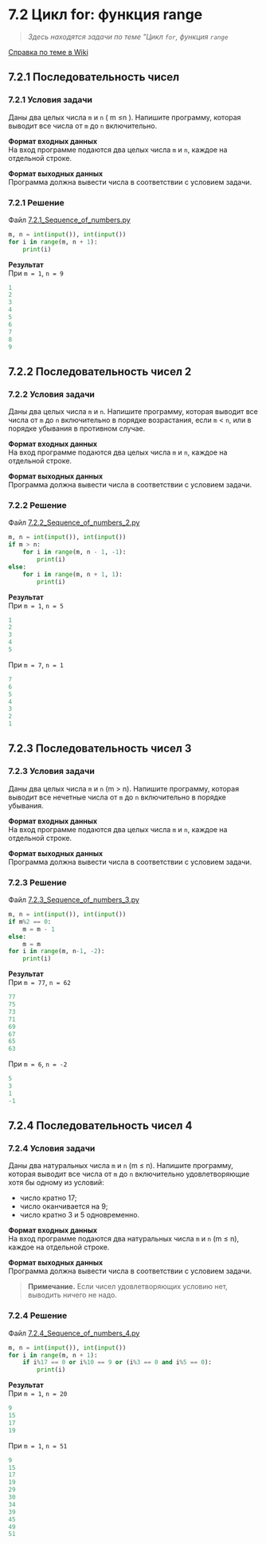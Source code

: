 # 7.2 Цикл for: функция range

> *Здесь находятся задачи по теме "Цикл `for`, функция `range`*  

[Справка по теме в Wiki](https://github.com/aalutsenko/Training/wiki/7.2-Цикл-for_функция-range)  

## 7.2.1 Последовательность чисел

### 7.2.1 Условия задачи

Даны два целых числа `m` и `n` ( m ≤n ). Напишите программу, которая выводит все числа от `m` до `n` включительно.

**Формат входных данных**  
На вход программе подаются два целых числа `m` и `n`, каждое на отдельной строке.

**Формат выходных данных**  
Программа должна вывести числа в соответствии с условием задачи.

### 7.2.1 Решение

Файл [7.2.1_Sequence_of_numbers.py](7.2.1_Sequence_of_numbers.py)

```python
m, n = int(input()), int(input())
for i in range(m, n + 1):
    print(i)
```

**Результат**  
При `m = 1`, `n = 9`

```python
1
2
3
4
5
6
7
8
9
```

## 7.2.2 Последовательность чисел 2

### 7.2.2 Условия задачи

Даны два целых числа `m` и `n`. Напишите программу, которая выводит все числа от `m` до `n` включительно в порядке возрастания, если `m` < `n`, или в порядке убывания в противном случае.

**Формат входных данных**  
На вход программе подаются два целых числа `m` и `n`, каждое на отдельной строке.

**Формат выходных данных**  
Программа должна вывести числа в соответствии с условием задачи.

### 7.2.2 Решение

Файл [7.2.2_Sequence_of_numbers_2.py](7.2.2_Sequence_of_numbers_2.py)

```python
m, n = int(input()), int(input())
if m > n:
    for i in range(m, n - 1, -1):
        print(i)
else:
    for i in range(m, n + 1, 1):
        print(i)
```

**Результат**  
При `m = 1`, `n = 5`

```python
1
2
3
4
5
```

При `m = 7`, `n = 1`

```python
7
6
5
4
3
2
1
```

## 7.2.3 Последовательность чисел 3

### 7.2.3 Условия задачи

Даны два целых числа `m` и `n` (m > n). Напишите программу, которая выводит все нечетные числа от `m` до `n` включительно в порядке убывания.

**Формат входных данных**  
На вход программе подаются два целых числа `m` и `n`, каждое на отдельной строке.

**Формат выходных данных**  
Программа должна вывести числа в соответствии с условием задачи.

### 7.2.3 Решение

Файл [7.2.3_Sequence_of_numbers_3.py](7.2.3_Sequence_of_numbers_3.py)

```python
m, n = int(input()), int(input())
if m%2 == 0:
    m = m - 1
else:
    m = m
for i in range(m, n-1, -2):
    print(i)
```

**Результат**  
При `m = 77`, `n = 62`

```python
77
75
73
71
69
67
65
63
```

При `m = 6`, `n = -2`

```python
5
3
1
-1
```

## 7.2.4 Последовательность чисел 4

### 7.2.4 Условия задачи

Даны два натуральных числа `m` и `n` (m ≤ n). Напишите программу, которая выводит все числа от `m` до `n` включительно удовлетворяющие хотя бы одному из условий:

- число кратно 17;
- число оканчивается на 9;
- число кратно 3 и 5 одновременно.

**Формат входных данных**  
На вход программе подаются два натуральных числа `m` и `n` (m ≤ n), каждое на отдельной строке.

**Формат выходных данных**  
Программа должна вывести числа в соответствии с условием задачи.  
>**Примечание.** Если чисел удовлетворяющих условию нет, выводить ничего не надо.

### 7.2.4 Решение

Файл [7.2.4_Sequence_of_numbers_4.py](7.2.4_Sequence_of_numbers_4.py)

```python
m, n = int(input()), int(input())
for i in range(m, n + 1):
    if i%17 == 0 or i%10 == 9 or (i%3 == 0 and i%5 == 0):
        print(i)
```

**Результат**  
При `m = 1`, `n = 20`

```python
9
15
17
19
```

При `m = 1`, `n = 51`

```python
9
15
17
19
29
30
34
39
45
49
51
```
